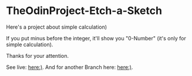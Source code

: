# TheOdinProject-Etch-a-Sketch

Here's a project about simple calculation)

If you put minus before the integer, it'll show you "0-Number" (it's only for simple calculation).

Thanks for your attention.

See live: <a href="">here:)</a>.
And for another Branch here: <a href="">here:)</a>.

